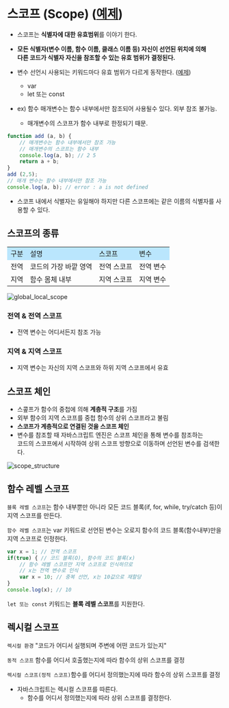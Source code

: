 # 스코프 (Scope) ([예제](./src/scope_example.html))
* 스코프는 **식별자에 대한 유효범위**를 이야기 한다.
* **모든 식별자(변수 이름, 함수 이름, 클래스 이름 등) 자신이 선언된 위치에 의해  
다른 코드가 식별자 자신을 참조할 수 있는 유효 범위가 결정된다.**
* 변수 선언시 사용되는 키워드마다 유효 범위가 다르게 동작한다. ([예제](./src/var_let_const_example.html))
    * var
    * let 또는 const

* ex) 함수 매개변수는 함수 내부에서만 참조되어 사용될수 있다. 외부 참조 불가능.
    * 매개변수의 스코프가 함수 내부로 한정되기 때문.

```javascript
function add (a, b) {
    // 매개변수는 함수 내부에서만 참조 가능
    // 매개변수의 스코프는 함수 내부
    console.log(a, b); // 2 5
    return a + b;
}
add (2,5);
// 매개 변수는 함수 내부에서만 참조 가능
console.log(a, b); // error : a is not defined
```
* 스코프 내에서 식별자는 유일해야 하지만 다른 스코프에는 같은 이름의 식별자를 사용할 수 있다.

## 스코프의 종류
<table>
    <tr>
        <td bgcolor="#BAE6FD">구분</td>
        <td bgcolor="#BAE6FD">설명</td>
        <td bgcolor="#BAE6FD">스코프</td>
        <td bgcolor="#BAE6FD">변수</td>
    </tr>
    <tr>
        <td>전역</td>
        <td>코드의 가장 바깥 영역</td>
        <td>전역 스코프</td>
        <td>전역 변수</td>
    </tr>
    <tr>
        <td>지역</td>
        <td>함수 몸체 내부</td>
        <td>지역 스코프</td>
        <td>지역 변수</td>
    </tr>
</table>

![global_local_scope](https://user-images.githubusercontent.com/63139527/171994543-1d08ba1d-c863-47d3-831a-92b0bda7914f.png)

### 전역 & 전역 스코프
* 전역 변수는 어디서든지 참조 가능

### 지역 & 지역 스코프
* 지역 변수는 자신의 지역 스코프와 하위 지역 스코프에서 유효

## 스코프 체인
* 스콮프가 함수의 중첩에 의해 **계층적 구조**를 가짐
* 외부 함수의 지역 스코프를 중첩 함수의 상위 스코프라고 불림
* **스코프가 계층적으로 연결된 것을 스코프 체인**
* 변수를 참조할 때 자바스크립트 엔진은 스코프 체인을 통해 변수를 참조하는  
코드의 스코프에서 시작하여 상위 스코프 방향으로 이동하며 선언된 변수를 검색한다.

![scope_structure](https://user-images.githubusercontent.com/63139527/171995645-58c777ef-eea5-4972-bed7-04d81c91b04f.png)

## 함수 레벨 스코프
`블록 레벨 스코프`는 함수 내부뿐만 아니라 모든 코드 블록(if, for, while, try/catch 등)이 지역 스코프를 만든다.

`함수 레벨 스코프`는 var 키워드로 선언된 변수는 오로지 함수의 코드 블록(함수내부)만을 지역 스코프로 인정한다.

```javascript
var x = 1; // 전역 스코프
if(true) { // 코드 블록(O), 함수의 코드 블록(x)
    // 함수 레벨 스코프만 지역 스코프로 인식하므로
    // x는 전역 변수로 인식
    var x = 10; // 중복 선언, x는 10값으로 재할당
}
console.log(x); // 10
```

`let 또는 const` 키워드는 **블록 레벨 스코프**를 지원한다.

## 렉시컬 스코프
`렉시컬 환경` "코드가 어디서 실행되며 주변에 어떤 코드가 있는지"

`동적 스코프` 함수를 어디서 호출했는지에 따라 함수의 상위 스코프를 결정

`렉시컬 스코프(정적 스코프)`함수를 어디서 정의했는지에 따라 함수의 상위 스코프를 결정

* 자바스크립트는 렉시컬 스코프를 따른다.
    * 함수를 어디서 정의했는지에 따라 상위 스코프를 결정한다.